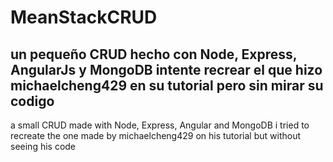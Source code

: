 # MeanStackCRUD

un pequeño CRUD hecho con Node, Express, AngularJs y MongoDB
intente recrear el que hizo michaelcheng429 en su tutorial pero sin mirar su codigo
---
a small CRUD made with Node, Express, Angular and MongoDB
i tried to recreate the one made by michaelcheng429 on his tutorial but without seeing his code
